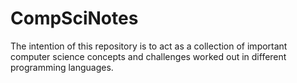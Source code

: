 # CompSciNotes

The intention of this repository is to act as a collection of important computer science concepts and challenges worked out in different programming languages.

